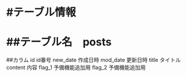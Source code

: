 #テーブル情報
==================================================================
##テーブル名　posts
==================================================================
##カラム
id id番号
new_date 作成日時
mod_date 更新日時
title タイトル
content 内容
flag_1 予備機能追加用
flag_2 予備機能追加用
